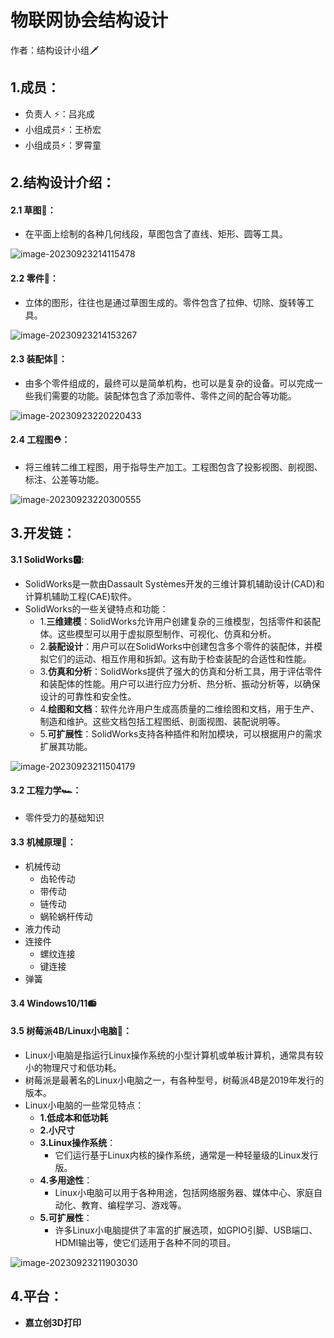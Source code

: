 # 物联网协会结构设计

作者：结构设计小组:dagger:

## 1.成员：

- 负责人 :zap:：吕兆成
- 小组成员:zap:：王桥宏
- 小组成员:zap:：罗霄童

## 2.结构设计介绍：

#### 2.1 草图:black_square_button:：

- 在平面上绘制的各种几何线段，草图包含了直线、矩形、圆等工具。

![image-20230923214115478](https://cdn.jsdelivr.net/gh/chengkhen/picture_via_picco/202309232141550.png)

#### 2.2 零件:satellite:：

- 立体的图形，往往也是通过草图生成的。零件包含了拉伸、切除、旋转等工具。

![image-20230923214153267](https://cdn.jsdelivr.net/gh/chengkhen/picture_via_picco/202309232141415.png)

#### 2.3 装配体:european_castle:：

- 由多个零件组成的，最终可以是简单机构，也可以是复杂的设备。可以完成一些我们需要的功能。装配体包含了添加零件、零件之间的配合等功能。

![image-20230923220220433](https://cdn.jsdelivr.net/gh/chengkhen/picture_via_picco/202309232202500.png)



#### 2.4 工程图:rescue_worker_helmet:：

- 将三维转二维工程图，用于指导生产加工。工程图包含了投影视图、剖视图、标注、公差等功能。

![image-20230923220300555](https://cdn.jsdelivr.net/gh/chengkhen/picture_via_picco/202309232203619.png)

## 3.开发链：

#### 3.1 SolidWorks:o2::

- SolidWorks是一款由Dassault Systèmes开发的三维计算机辅助设计(CAD)和计算机辅助工程(CAE)软件。
- SolidWorks的一些关键特点和功能：
  - 1.**三维建模**：SolidWorks允许用户创建复杂的三维模型，包括零件和装配体。这些模型可以用于虚拟原型制作、可视化、仿真和分析。
  - 2.**装配设计**：用户可以在SolidWorks中创建包含多个零件的装配体，并模拟它们的运动、相互作用和拆卸。这有助于检查装配的合适性和性能。
  - 3.**仿真和分析**：SolidWorks提供了强大的仿真和分析工具，用于评估零件和装配体的性能。用户可以进行应力分析、热分析、振动分析等，以确保设计的可靠性和安全性。
  - 4.**绘图和文档**：软件允许用户生成高质量的二维绘图和文档，用于生产、制造和维护。这些文档包括工程图纸、剖面视图、装配说明等。
  - 5.**可扩展性**：SolidWorks支持各种插件和附加模块，可以根据用户的需求扩展其功能。

![image-20230923211504179](https://cdn.jsdelivr.net/gh/chengkhen/picture_via_picco/202309232115219.png)

#### 3.2 工程力学:racing_car:：

- 零件受力的基础知识

#### 3.3 机械原理:ice_hockey:：

- 机械传动
  - 齿轮传动
  - 带传动
  - 链传动
  - 蜗轮蜗杆传动
- 液力传动
- 连接件
  - 螺纹连接
  - 键连接
- 弹簧

#### 3.4 Windows10/11:radio:

#### 3.5 树莓派4B/Linux小电脑:strawberry:：

- Linux小电脑是指运行Linux操作系统的小型计算机或单板计算机，通常具有较小的物理尺寸和低功耗。
- 树莓派是最著名的Linux小电脑之一，有各种型号，树莓派4B是2019年发行的版本。
- Linux小电脑的一些常见特点：
  - **1.低成本和低功耗**
  - **2.小尺寸**
  - **3.Linux操作系统**：
    - 它们运行基于Linux内核的操作系统，通常是一种轻量级的Linux发行版。
  - **4.多用途性**：
    - Linux小电脑可以用于各种用途，包括网络服务器、媒体中心、家庭自动化、教育、编程学习、游戏等。
  - **5.可扩展性**：
    - 许多Linux小电脑提供了丰富的扩展选项，如GPIO引脚、USB端口、HDMI输出等，使它们适用于各种不同的项目。

![image-20230923211903030](https://cdn.jsdelivr.net/gh/chengkhen/picture_via_picco/202309232120913.png)

## 4.平台：

- **嘉立创3D打印**